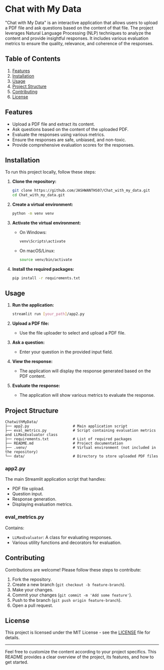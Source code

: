 # Chat with My Data

"Chat with My Data" is an interactive application that allows users to upload a PDF file and ask questions based on the content of that file. The project leverages Natural Language Processing (NLP) techniques to analyze the content and provide insightful responses. It includes various evaluation metrics to ensure the quality, relevance, and coherence of the responses.

## Table of Contents

1. [Features](#features)
2. [Installation](#installation)
3. [Usage](#usage)
4. [Project Structure](#project-structure)
5. [Contributing](#contributing)
6. [License](#license)

## Features

- Upload a PDF file and extract its content.
- Ask questions based on the content of the uploaded PDF.
- Evaluate the responses using various metrics.
- Ensure the responses are safe, unbiased, and non-toxic.
- Provide comprehensive evaluation scores for the responses.

## Installation

To run this project locally, follow these steps:

1. **Clone the repository:**

    ```bash
    git clone https://github.com/JASHWANTHS07/Chat_with_my_data.git
    cd Chat_with_my_data.git
    ```

2. **Create a virtual environment:**

    ```bash
    python -m venv venv
    ```

3. **Activate the virtual environment:**

    - On Windows:

        ```bash
        venv\Scripts\activate
        ```

    - On macOS/Linux:

        ```bash
        source venv/bin/activate
        ```

4. **Install the required packages:**

    ```bash
    pip install -r requirements.txt
    ```

## Usage

1. **Run the application:**

    ```bash
    streamlit run [your_path]/app2.py
    ```

2. **Upload a PDF file:**
   - Use the file uploader to select and upload a PDF file.

3. **Ask a question:**
   - Enter your question in the provided input field.

4. **View the response:**
   - The application will display the response generated based on the PDF content.

5. **Evaluate the response:**
   - The application will show various metrics to evaluate the response.

## Project Structure

```
ChatwithMyData/
├── app2.py                    # Main application script
├── eval_metrics.py            # Script containing evaluation metrics and LLMasEvaluator class
├── requirements.txt           # List of required packages
├── README.md                  # Project documentation
├── .venv/                     # Virtual environment (not included in the repository)
└── data/                      # Directory to store uploaded PDF files
```

### app2.py

The main Streamlit application script that handles:
- PDF file upload.
- Question input.
- Response generation.
- Displaying evaluation metrics.

### eval_metrics.py

Contains:
- `LLMasEvaluator`: A class for evaluating responses.
- Various utility functions and decorators for evaluation.

## Contributing

Contributions are welcome! Please follow these steps to contribute:

1. Fork the repository.
2. Create a new branch (`git checkout -b feature-branch`).
3. Make your changes.
4. Commit your changes (`git commit -m 'Add some feature'`).
5. Push to the branch (`git push origin feature-branch`).
6. Open a pull request.

## License

This project is licensed under the MIT License - see the [LICENSE](LICENSE) file for details.

---

Feel free to customize the content according to your project specifics. This README provides a clear overview of the project, its features, and how to get started.
